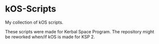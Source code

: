 # kOS-Scripts
My collection of kOS scripts.

These scripts were made for Kerbal Space Program. 
The repository might be reworked when/if kOS is made for KSP 2.
